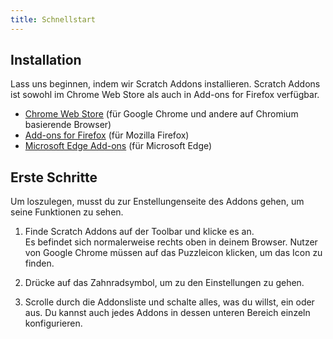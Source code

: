 ```yaml
---
title: Schnellstart
---
```


## Installation

Lass uns beginnen, indem wir Scratch Addons installieren. Scratch Addons ist sowohl im Chrome Web Store als auch in Add-ons for Firefox verfügbar.

- [Chrome Web Store](https://chrome.google.com/webstore/detail/fbeffbjdlemaoicjdapfpikkikjoneco) (für Google Chrome und andere auf Chromium basierende Browser)  
- [Add-ons for Firefox](https://addons.mozilla.org/firefox/addon/scratch-messaging-extension/) (für Mozilla Firefox)  
- [Microsoft Edge Add-ons](https://microsoftedge.microsoft.com/addons/detail/iliepgjnemckemgnledoipfiilhajdjj) (für Microsoft Edge)  

## Erste Schritte

Um loszulegen, musst du zur Enstellungenseite des Addons gehen, um seine Funktionen zu sehen.

<!-- TODO: Add pictures -->

1. Finde Scratch Addons auf der Toolbar und klicke es an.  
   Es befindet sich normalerweise rechts oben in deinem Browser. Nutzer von Google Chrome müssen auf das Puzzleicon klicken, um das Icon zu finden.

2. Drücke auf das Zahnradsymbol, um zu den Einstellungen zu gehen.

3. Scrolle durch die Addonsliste und schalte alles, was du willst, ein oder aus.
   Du kannst auch jedes Addons in dessen unteren Bereich einzeln konfigurieren.